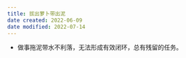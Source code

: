 ```yaml
---
title: 拔出萝卜带出泥
date created: 2022-06-09
date modified: 2022-07-14
---
```

- 做事拖泥带水不利落，无法形成有效闭环，总有残留的任务。
